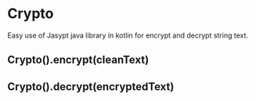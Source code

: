 # Crypto
Easy use of Jasypt java library in kotlin for encrypt and decrypt string text.


## Crypto().encrypt(cleanText)

## Crypto().decrypt(encryptedText)
